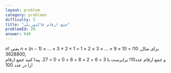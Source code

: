 ```yaml
---
layout: problem
category: problems
difficulty: 5
title: "جمع ارقام فاکتوریلی"
problemId: 20
answer: 648
---
```

*n*! یعنی *n* × (*n* − 1) × ... × 3 × 2 × 1
برای مثال, 10! = 10 × 9 × ... × 3 × 2 × 1 = 3628800,  
و جمع ارقام عدد10! برابرست با 3 + 6 + 2 + 8 + 8 + 0 + 0 = 27.
پیدا کنید جمع ارقام را در عدد 100!
